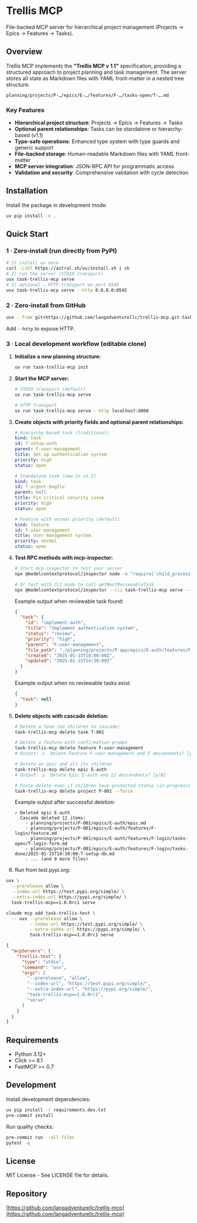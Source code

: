 # Trellis MCP

File-backed MCP server for hierarchical project management (Projects → Epics → Features → Tasks).

## Overview

Trellis MCP implements the **"Trellis MCP v 1.1"** specification, providing a structured approach to project planning and task management. The server stores all state as Markdown files with YAML front-matter in a nested tree structure:

```
planning/projects/P-…/epics/E-…/features/F-…/tasks-open/T-….md
```

### Key Features

- **Hierarchical project structure**: Projects → Epics → Features → Tasks
- **Optional parent relationships**: Tasks can be standalone or hierarchy-based (v1.1)
- **Type-safe operations**: Enhanced type system with type guards and generic support
- **File-backed storage**: Human-readable Markdown files with YAML front-matter
- **MCP server integration**: JSON-RPC API for programmatic access
- **Validation and security**: Comprehensive validation with cycle detection

## Installation

Install the package in development mode:

```bash
uv pip install -e .
```

## Quick Start

### 1 · Zero‑install (run directly from PyPI)

```bash
# 1) install uv once
curl -LsSf https://astral.sh/uv/install.sh | sh
# 2) run the server (STDIO transport)
uvx task-trellis-mcp serve
# 3) optional – HTTP transport on port 8545
uvx task-trellis-mcp serve --http 0.0.0.0:8545
```

### 2 · Zero‑install from GitHub

```bash
uvx --from git+https://github.com/langadventurellc/trellis-mcp.git task-trellis-mcp serve
```

Add `--http` to expose HTTP.

### 3 · Local development workflow (editable clone)

1. **Initialize a new planning structure:**
   ```bash
   uv run task-trellis-mcp init
   ```

2. **Start the MCP server:**
   ```bash
   # STDIO transport (default)
   uv run task-trellis-mcp serve

   # HTTP transport
   uv run task-trellis-mcp serve --http localhost:8000
   ```

3. **Create objects with priority fields and optional parent relationships:**
   ```yaml
   # Hierarchy-based task (traditional)
   kind: task
   id: T-setup-auth
   parent: F-user-management
   title: Set up authentication system
   priority: high
   status: open
   
   # Standalone task (new in v1.1)
   kind: task
   id: T-urgent-bugfix
   parent: null
   title: Fix critical security issue
   priority: high
   status: open
   
   # Feature with normal priority (default)
   kind: feature  
   id: F-user-management
   title: User management system
   priority: normal
   status: open
   ```

4. **Test RPC methods with mcp-inspector:**
   ```bash
   # Start mcp-inspector to test your server
   npx @modelcontextprotocol/inspector node -e "require('child_process').spawn('task-trellis-mcp', ['serve'], {stdio: 'inherit'})"
   
   # Or test with CLI mode to call getNextReviewableTask
   npx @modelcontextprotocol/inspector --cli task-trellis-mcp serve --method tools/call --tool-name getNextReviewableTask --tool-arg projectRoot=.
   ```
   
   Example output when reviewable task found:
   ```json
   {
     "task": {
       "id": "implement-auth",
       "title": "Implement authentication system", 
       "status": "review",
       "priority": "high",
       "parent": "F-user-management",
       "file_path": "./planning/projects/P-app/epics/E-auth/features/F-user-management/tasks-open/T-implement-auth.md",
       "created": "2025-01-15T10:00:00Z",
       "updated": "2025-01-15T14:30:00Z"
     }
   }
   ```
   
   Example output when no reviewable tasks exist:
   ```json
   {
     "task": null
   }
   ```

5. **Delete objects with cascade deletion:**
   ```bash
   # Delete a task (no children to cascade)
   task-trellis-mcp delete task T-001
   
   # Delete a feature with confirmation prompt
   task-trellis-mcp delete feature F-user-management
   # Output: ⚠️  Delete Feature F-user-management and 5 descendants? [y/N]
   
   # Delete an epic and all its children
   task-trellis-mcp delete epic E-auth
   # Output: ⚠️  Delete Epic E-auth and 12 descendants? [y/N]
   
   # Force delete even if children have protected status (in-progress/review)
   task-trellis-mcp delete project P-001 --force
   ```
   
   Example output after successful deletion:
   ```
   ✓ Deleted epic E-auth
     Cascade deleted 12 items:
       - planning/projects/P-001/epics/E-auth/epic.md
       - planning/projects/P-001/epics/E-auth/features/F-login/feature.md
       - planning/projects/P-001/epics/E-auth/features/F-login/tasks-open/T-login-form.md
       - planning/projects/P-001/epics/E-auth/features/F-login/tasks-done/2025-01-15T10:30:00-T-setup-db.md
       - ... (and 8 more files)
   ```

6. Run from test.pypi.org:

```bash
uvx \
  --prerelease allow \
  --index-url https://test.pypi.org/simple/ \
  --extra-index-url https://pypi.org/simple/ \
  task-trellis-mcp==1.0.0rc1 serve
```

```bash
claude mcp add task-trellis-test \
  -- uvx --prerelease allow \
         --index-url https://test.pypi.org/simple/ \
         --extra-index-url https://pypi.org/simple/ \
         task-trellis-mcp==1.0.0rc1 serve
```

```json
{
  "mcpServers": {
    "trellis-test": {
      "type": "stdio",
      "command": "uvx",
      "args": [
        "--prerelease", "allow",
        "--index-url", "https://test.pypi.org/simple/",
        "--extra-index-url", "https://pypi.org/simple/",
        "task-trellis-mcp==1.0.0rc1",
        "serve"
      ]
    }
  }
}
```

## Requirements

- Python 3.12+
- Click >= 8.1
- FastMCP >= 0.7

## Development

Install development dependencies:

```bash
uv pip install -r requirements.dev.txt
pre-commit install
```

Run quality checks:

```bash
pre-commit run --all-files
pytest -q
```

## License

MIT License - See LICENSE file for details.

## Repository

[https://github.com/langadventurellc/trellis-mcp](https://github.com/langadventurellc/trellis-mcp)